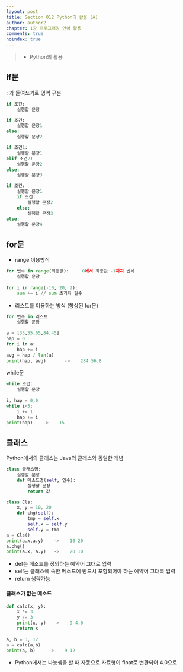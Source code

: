 ```yaml
---
layout: post
title: Section 012 Python의 활용 (A)
author: author2
chapter: 1장 프로그래밍 언어 활용
comments: true
noindex: true
---
```

>- Python의 활용

## if문

: 과 들여쓰기로 영역 구분

``` python
if 조건:
    실행할 문장
```
``` python
if 조건:
    실행할 문장1
else:
    실행할 문장2
```
``` python
if 조건1:
    실행할 문장1
elif 조건2:
    실행할 문장2
else:
    실행할 문장3
```
``` python
if 조건:
    실행할 문장1
    if 조건:
        실행할 문장2
    else:
        실행할 문장3
else:
    실행할 문장4
```

## for문

- range 이용방식

``` python
for 변수 in range(최종값):     0에서 최종값 -1까지 반복
    실행할 문장
    
for i in range(-10, 20, 2):
    sum += i // sum 초기화 필수
````

- 리스트를 이용하는 방식 (향상된 for문)

``` python
for 변수 in 리스트
    실행할 문장
    
a = [35,55,65,84,45]
hap = 0
for i in a:
    hap += i
avg = hap / len(a)
print(hap, avg)       ->    284 56.8
```

while문
``` python
while 조건:
    실행할 문장
    
i, hap = 0,0
while i<5:
    i += 1
    hap += i
print(hap)    ->    15
```

## 클래스

Python에서의 클래스는 Java의 클래스와 동일한 개념

``` python
class 클래스명:
    실행할 문장
    def 메소드명(self, 인수):
        실행할 문장
        return 값
```
``` python
class Cls:
    x, y = 10, 20
    def chg(self):
        tmp = self.x
        self.x = self.y
        self.y = tmp
a = Cls()
print(a.x,a.y)    ->    10 20
a.chg()
print(a.x, a.y)   ->    20 10
```

- def는 메소드를 정의하는 예약어 그대로 입력
- self는 클래스에 속한 메소드에 반드시 포함되어야 하는 예약어 그대록 입력
- return 생략가능

#### 클래스가 없는 메소드

``` python
def calc(x, y):
    x *= 3
    y /= 3
    print(x, y)   ->    9 4.0
    return x
    
a, b = 3, 12
a = calc(a,b)
print(a, b)     ->    9 12
```

- Python에서는 나눗셈을 할 때 자동으로 자료형이 float로 변환되어 4.0으로 
